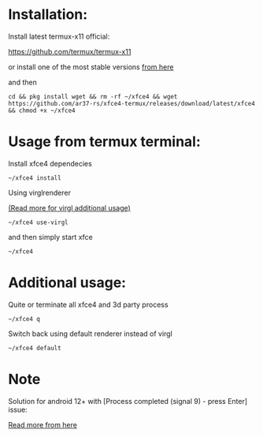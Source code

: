 # Installation:
Install latest termux-x11 official:

https://github.com/termux/termux-x11

or install one of the most stable versions [from here](https://github.com/ar37-rs/xfce4-termux/releases/download/Backup/termux-x11-arm64-v8a-debug.zip)

and then
```
cd && pkg install wget && rm -rf ~/xfce4 && wget https://github.com/ar37-rs/xfce4-termux/releases/download/latest/xfce4 && chmod +x ~/xfce4
```
# Usage from termux terminal:
Install xfce4 dependecies
```
~/xfce4 install
```
Using virglrenderer

[(Read more for virgl additional usage)](https://github.com/ar37-rs/virgl-angle-termux)
```
~/xfce4 use-virgl
```
and then simply start xfce
```
~/xfce4
```
# Additional usage:
Quite or terminate all xfce4 and 3d party process
```
~/xfce4 q
```
Switch back using default renderer instead of virgl
```
~/xfce4 default
```
# Note
Solution for android 12+ with [Process completed (signal 9) - press Enter] issue:

[Read more from here](https://github.com/termux/termux-app/issues/2366)
